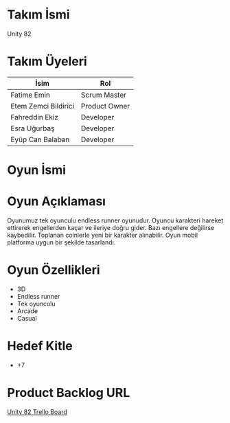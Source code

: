 # Takım İsmi

Unity 82

# Takım Üyeleri

| İsim | Rol |
|------|-----|
| Fatime Emin | Scrum Master |
| Etem Zemci Bildirici | Product Owner |
| Fahreddin Ekiz | Developer |
| Esra Uğurbaş | Developer |
| Eyüp Can Balaban | Developer |

# Oyun İsmi

# Oyun Açıklaması
Oyunumuz tek oyunculu endless runner oyunudur. Oyuncu karakteri hareket ettirerek engellerden kaçar ve ileriye doğru gider. Bazı engellere değilirse kaybedilir. Toplanan coinlerle yeni bir karakter alınabilir. Oyun mobil platforma uygun bir şekilde tasarlandı.        

# Oyun Özellikleri
- 3D
- Endless runner
- Tek oyunculu
- Arcade
- Casual
  
# Hedef Kitle
- +7

# Product Backlog URL

[Unity 82 Trello Board](https://trello.com/b/vKbr7eas/product-backlog-board)


